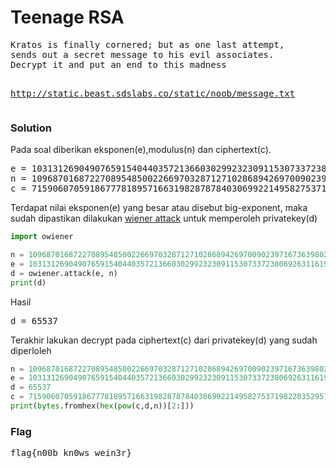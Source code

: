 <h1><b>Teenage RSA</b></h1>
<pre>
Kratos is finally cornered; but as one last attempt, 
sends out a secret message to his evil associates. 
Decrypt it and put an end to this madness

http://static.beast.sdslabs.co/static/noob/message.txt
</pre>
<h3><b>Solution</b></h3>
<p>Pada soal diberikan eksponen(e),modulus(n) dan ciphertext(c).
<pre>
e = 10313126904907659154044035721366030299232309115307337238069263116199564176949082532958372172524781222401197622749859873567807461466595706294618003558061807305009089579192976992088381679811566030775373564473171308640498756926134368136999882295511187054033765297409191882443609170411704473261992833838123818561
n = 109687016872270895485002266970328712710286894269700902397167363980261414713520289185733988489249689544386122785160267207726938916283070886632648506845942355973707843524843601791935989196521515362641012890949012806874239146986434010907679833739235439641970444255192335936390330185114634466512110682757108170303
c = 71590607059186777818957166319828787840306992214958275371982203529578363247249845070620617534553148727816093542187742422219943944747513547452225620817227273969039932645530302854206651731871640492355839988722949909574685301949513419525136580754680040108385725488914151403389090805600902604630725382211461145325
</pre>
<p>Terdapat nilai eksponen(e) yang besar atau disebut big-exponent, maka sudah dipastikan dilakukan <a href="https://en.wikipedia.org/wiki/Wiener%27s_attack">wiener attack</a>
untuk memperoleh privatekey(d)

```python
import owiener

n = 109687016872270895485002266970328712710286894269700902397167363980261414713520289185733988489249689544386122785160267207726938916283070886632648506845942355973707843524843601791935989196521515362641012890949012806874239146986434010907679833739235439641970444255192335936390330185114634466512110682757108170303
e = 10313126904907659154044035721366030299232309115307337238069263116199564176949082532958372172524781222401197622749859873567807461466595706294618003558061807305009089579192976992088381679811566030775373564473171308640498756926134368136999882295511187054033765297409191882443609170411704473261992833838123818561
d = owiener.attack(e, n)
print(d)
```
<p>Hasil<p>
<pre>
d = 65537
</pre>

<p>Terakhir lakukan decrypt pada ciphertext(c) dari privatekey(d) yang sudah diperloleh</p>

```python
n = 109687016872270895485002266970328712710286894269700902397167363980261414713520289185733988489249689544386122785160267207726938916283070886632648506845942355973707843524843601791935989196521515362641012890949012806874239146986434010907679833739235439641970444255192335936390330185114634466512110682757108170303
e = 10313126904907659154044035721366030299232309115307337238069263116199564176949082532958372172524781222401197622749859873567807461466595706294618003558061807305009089579192976992088381679811566030775373564473171308640498756926134368136999882295511187054033765297409191882443609170411704473261992833838123818561
d = 65537
c = 71590607059186777818957166319828787840306992214958275371982203529578363247249845070620617534553148727816093542187742422219943944747513547452225620817227273969039932645530302854206651731871640492355839988722949909574685301949513419525136580754680040108385725488914151403389090805600902604630725382211461145325
print(bytes.fromhex(hex(pow(c,d,n))[2:]))
```
<h3><b>Flag</b></h3>
<pre>
flag{n00b_kn0ws_wein3r}
</pre>
